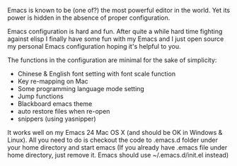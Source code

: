 Emacs is known to be (one of?) the most powerful editor in the world. Yet its power is hidden in the absence of proper configuration.

Emacs configuration is hard and fun. After quite a while hard time fighting against elisp I finally have some fun with my Emacs and I just open source my personal Emacs configuration hoping it's helpful to you.

The functions in the configuration are minimal for the sake of  simplicity:

- Chinese & English font setting with font scale function
- Key re-mapping on Mac
- Some programming language mode setting
- Jump functions
- Blackboard emacs theme
- auto restore files when re-open
- snippers (using yasnipper)

It works well on my Emacs 24 Mac OS X (and should be OK in Windows & Linux). All you need to do is checkout the code to .emacs.d folder under your home directory and start emacs (If you already have .emacs file under home directory, just remove it. Emacs should use ~/.emacs.d/init.el instead)
